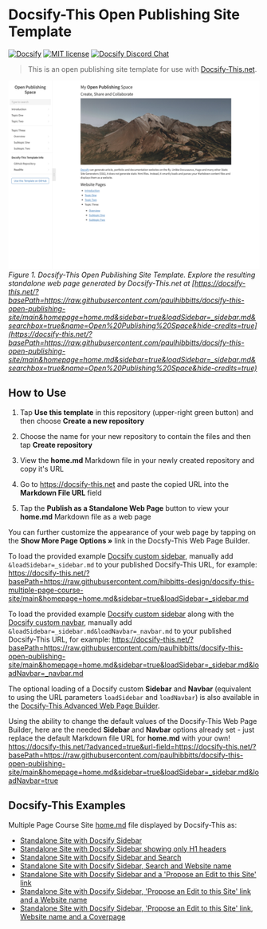 # Docsify-This Open Publishing Site Template

[![Docsify](https://img.shields.io/npm/v/docsify?label=docsify)](https://docsify.js.org/)
[![MIT license](https://img.shields.io/badge/License-MIT-blue.svg)](https://github.com/hibbitts-design/docsify-open-course-starter-kit/blob/main/LICENSE)
<a href="https://discord.gg/zT8eS8ZG">
    <img src="https://img.shields.io/badge/chat-on%20discord-7289DA.svg" alt="Docsify Discord Chat" />
</a>

> This is an open publishing site template for use with [Docsify-This.net](https://docsify-this.net/#/).

![Docsify-This Open Publishing Site Template](screenshot.png)
_Figure 1. Docsify-This Open Pubilishing Site Template. Explore the resulting standalone web page generated by Docsify-This.net at [https://docsify-this.net/?basePath=https://raw.githubusercontent.com/paulhibbitts/docsify-this-open-publishing-site/main&homepage=home.md&sidebar=true&loadSidebar=_sidebar.md&searchbox=true&name=Open%20Publishing%20Space&hide-credits=true](https://docsify-this.net/?basePath=https://raw.githubusercontent.com/paulhibbitts/docsify-this-open-publishing-site/main&homepage=home.md&sidebar=true&loadSidebar=_sidebar.md&searchbox=true&name=Open%20Publishing%20Space&hide-credits=true)_

How to Use
---

1. Tap **Use this template** in this repository (upper-right green button) and then choose **Create a new repository**

2. Choose the name for your new repository to contain the files and then tap **Create repository**

3. View the **home.md** Markdown file in your newly created repository and copy it's URL

4. Go to https://docsify-this.net and paste the copied URL into the **Markdown File URL** field

5. Tap the **Publish as a Standalone Web Page** button to view your **home.md** Markdown file as a web page 

You can further customize the appearance of your web page by tapping on the **Show More Page Options »** link in the Docsfy-This Web Page Builder.

To load the provided example [Docsify custom sidebar](https://docsify.js.org/#/more-pages?id=sidebar), manually add `&loadSidebar=_sidebar.md` to your published Docsify-This URL, for example:
https://docsify-this.net/?basePath=https://raw.githubusercontent.com/hibbitts-design/docsify-this-multiple-page-course-site/main&homepage=home.md&sidebar=true&loadSidebar=_sidebar.md

To load the provided example [Docsify custom sidebar](https://docsify.js.org/#/more-pages?id=sidebar) along with the [Docsify custom navbar](https://docsify.js.org/#/custom-navbar?id=custom-navbar), manually add `&loadSidebar=_sidebar.md&loadNavbar=_navbar.md` to your published Docsify-This URL, for example:
https://docsify-this.net/?basePath=https://raw.githubusercontent.com/paulhibbitts/docsify-this-open-publishing-site/main&homepage=home.md&sidebar=true&loadSidebar=_sidebar.md&loadNavbar=_navbar.md

The optional loading of a Docsify custom **Sidebar** and **Navbar** (equivalent to using the URL parameters `loadSidebar` and `loadNavbar`) is also available in the [Docsify-This Advanced Web Page Builder](https://docsify-this.net/?advanced=true).  

Using the ability to change the default values of the Docsify-This Web Page Builder, here are the needed **Sidebar** and **Navbar** options already set - just replace the default Markdown file URL for **home.md** with your own! https://docsify-this.net/?advanced=true&url-field=https://docsify-this.net/?basePath=https://raw.githubusercontent.com/paulhibbitts/docsify-this-open-publishing-site/main&homepage=home.md&sidebar=true&loadSidebar=_sidebar.md&loadNavbar=true

Docsify-This Examples
---

Multiple Page Course Site [home.md](https://github.com/paulhibbitts/docsify-this-open-publishing-site/blob/main/home.md) file displayed by Docsify-This as: 
* [Standalone Site with Docsify Sidebar](https://docsify-this.net/?basePath=https://raw.githubusercontent.com/paulhibbitts/docsify-this-open-publishing-site/main&homepage=home.md&sidebar=true&loadSidebar=_sidebar.md&hide-credits=true "Docsify-This Multiple Page Course Site - Standalone Site with Docsify Sidebar")  
* [Standalone Site with Docsify Sidebar showing only H1 headers](https://docsify-this.net/?basePath=https://raw.githubusercontent.com/paulhibbitts/docsify-this-open-publishing-site/main&homepage=home.md&sidebar=true&loadSidebar=_sidebar.md&subMaxLevel=1&hide-credits=true "Docsify-This Multiple Page Course Site - Standalone Site with Docsify Sidebar only showing level 1 headers")  
* [Standalone Site with Docsify Sidebar and Search](https://docsify-this.net/?basePath=https://raw.githubusercontent.com/paulhibbitts/docsify-this-open-publishing-site/main&homepage=home.md&sidebar=true&loadSidebar=_sidebar.md&searchbox=true&hide-credits=true "Docsify-This Multiple Page Course Site - Standalone Site with Docsify Sidebar and Search")  
* [Standalone Site with Docsify Sidebar, Search and Website name](https://docsify-this.net/?basePath=https://raw.githubusercontent.com/paulhibbitts/docsify-this-open-publishing-site/main&homepage=home.md&sidebar=true&loadSidebar=_sidebar.md&searchbox=true&name=Open%20Publishing%20Space&hide-credits=true "Docsify-This Multiple Page Course Site - Standalone Site with Docsify Sidebar and Search")  
* [Standalone Site with Docsify Sidebar and a 'Propose an Edit to this Site' link](https://docsify-this.net/?basePath=https://raw.githubusercontent.com/paulhibbitts/docsify-this-open-publishing-site/main&homepage=home.md&edit-link=https://github.com/paulhibbitts/docsify-this-open-publishing-site/blob/main&sidebar=true&loadSidebar=_sidebar.md&hide-credits=true "Docsify-This Multiple Page Course Site - Standalone Site with Docsify Sidebar and a 'Propose an Edit to this Site' link")
* [Standalone Site with Docsify Sidebar, 'Propose an Edit to this Site' link and a Website name](https://docsify-this.net/?basePath=https://raw.githubusercontent.com/paulhibbitts/docsify-this-open-publishing-site/main&homepage=home.md&edit-link=https://github.com/paulhibbitts/docsify-this-open-publishing-site/blob/main&sidebar=true&loadSidebar=_sidebar.md&name=Open%20Publishing%20Space&hide-credits=true "Docsify-This Multiple Page Course Site - Standalone Site with Docsify Sidebar, 'Propose an Edit to this Site' link and a Website name")
* [Standalone Site with Docsify Sidebar, 'Propose an Edit to this Site' link, Website name and a Coverpage](https://docsify-this.net/?basePath=https://raw.githubusercontent.com/paulhibbitts/docsify-this-open-publishing-site/main&homepage=home.md&edit-link=https://github.com/paulhibbitts/docsify-this-open-publishing-site/blob/main&sidebar=true&loadSidebar=_sidebar.md&coverpage=_coverpage.md&name=Open%20Publishing%20Space&hide-credits=true "Docsify-This Multiple Page Course Site - tandalone Site with Docsify Sidebar, 'Propose an Edit to this Site' link , Website name and a Coverpage")
